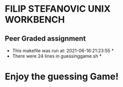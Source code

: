 # FILIP STEFANOVIC UNIX WORKBENCH
## Peer Graded assignment ##
* This makefile was run at: 2021-06-16:21:23:55 *
* There were 24 lines in guessinggame.sh *
# Enjoy the guessing Game! #
